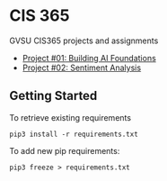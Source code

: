 # CIS 365
GVSU CIS365 projects and assignments

* [Project #01: Building AI Foundations][Project1]
* [Project #02: Sentiment Analysis][Project2]

## Getting Started
To retrieve existing requirements
```
pip3 install -r requirements.txt
```

To add new pip requirements:
```
pip3 freeze > requirements.txt
```


[Project1]: https://github.com/josiahcampbell/cis365/tree/master/project1
[Project2]: https://github.com/josiahcampbell/cis365/tree/master/project2
